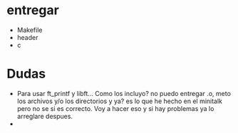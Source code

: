 # entregar
- Makefile
- header
- c
# Dudas
-	Para usar ft_printf y libft... Como los incluyo? no puedo entregar .o, meto los
	archivos y/o los directorios y ya? es lo que he hecho en el minitalk pero no se
	si es correcto. Voy a hacer eso y si hay problemas ya lo arreglare despues.
- 
